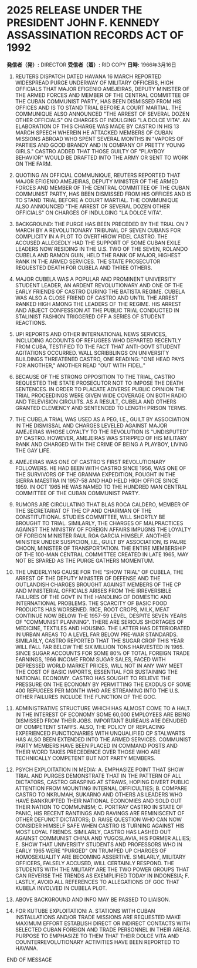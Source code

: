 # 2025 RELEASE UNDER THE PRESIDENT JOHN F. KENNEDY ASSASSINATION RECORDS ACT OF 1992

**発信者（発）:** DIRECTOR
**受信者（着）:** RID COPY
**日時:** 1966年3月16日

1. REUTERS DISPATCH DATED HAVANA 16 MARCH REPORTED WIDESPREAD PURGE UNDERWAY OF MILITARY OFFICERS, HIGH OFFICIALS THAT MAJOR EFIGENIO AMEJEIRAS, DEPUTY MINISTER OF THE ARMED FORCES AND MEMBER OF THE CENTRAL COMMITTEE OF THE CUBAN COMMUNIST PARTY, HAS BEEN DISMISSED FROM HIS OFFICES AND IS TO STAND TRIAL BEFORE A COURT MARTIAL. THE COMMUNIQUE ALSO ANNOUNCED "THE ARREST OF SEVERAL DOZEN OTHER OFFICIALS" ON CHARGES OF INDULGING "LA DOLCE VITA". AN ELABORATION OF THIS CHARGE WAS MADE BY CASTRO IN HIS 13 MARCH SPEECH WHEREIN HE ATTACKED MEMBERS OF CUBAN MISSIONS ABROAD WHO SPENT SEVERAL MONTHS IN "VAPORS OF PARTIES AND GOOD BRANDY AND IN COMPANY OF PRETTY YOUNG GIRLS." CASTRO ADDED THAT THOSE GUILTY OF "PLAYBOY BEHAVIOR" WOULD BE DRAFTED INTO THE ARMY OR SENT TO WORK ON THE FARM.

2. QUOTING AN OFFICIAL COMMUNIQUE, REUTERS REPORTED THAT MAJOR EFIGENIO AMEJEIRAS, DEPUTY MINISTER OF THE ARMED FORCES AND MEMBER OF THE CENTRAL COMMITTEE OF THE CUBAN COMMUNIST PARTY, HAS BEEN DISMISSED FROM HIS OFFICES AND IS TO STAND TRIAL BEFORE A COURT MARTIAL. THE COMMUNIQUE ALSO ANNOUNCED "THE ARREST OF SEVERAL DOZEN OTHER OFFICIALS" ON CHARGES OF INDULGING "LA DOLCE VITA".

3. BACKGROUND: THE PURGE HAS BEEN PRECEDED BY THE TRIAL ON 7 MARCH BY A REVOLUTIONARY TRIBUNAL OF SEVEN CUBANS FOR COMPLICITY IN A PLOT TO OVERTHROW FIDEL CASTRO. THE ACCUSED ALLEGEDLY HAD THE SUPPORT OF SOME CUBAN EXILE LEADERS NOW RESIDING IN THE U.S. TWO OF THE SEVEN, ROLANDO CUBELA AND RAMON GUIN, HELD THE RANK OF MAJOR, HIGHEST RANK IN THE ARMED SERVICES. THE STATE PROSECUTOR REQUESTED DEATH FOR CUBELA AND THREE OTHERS.

4. MAJOR CUBELA WAS A POPULAR AND PROMINENT UNIVERSITY STUDENT LEADER, AN ARDENT REVOLUTIONARY AND ONE OF THE EARLY FRIENDS OF CASTRO DURING THE BATISTA REGIME. CUBELA WAS ALSO A CLOSE FRIEND OF CASTRO AND UNTIL THE ARREST RANKED HIGH AMONG THE LEADERS OF THE REGIME. HIS ARREST AND ABJECT CONFESSION AT THE PUBLIC TRIAL CONDUCTED IN STALINIST FASHION TRIGGERED OFF A SERIES OF STUDENT REACTIONS.

5. UPI REPORTS AND OTHER INTERNATIONAL NEWS SERVICES, INCLUDING ACCOUNTS OF REFUGEES WHO DEPARTED RECENTLY FROM CUBA, TESTIFIED TO THE FACT THAT ANTI-GOVT STUDENT AGITATIONS OCCURRED. WALL SCRIBBLINGS ON UNIVERSITY BUILDINGS THREATENED CASTRO, ONE READING: "ONE HEAD PAYS FOR ANOTHER," ANOTHER READ "OUT WITH FIDEL."

6. BECAUSE OF THE STRONG OPPOSITION TO THE TRIAL, CASTRO REQUESTED THE STATE PROSECUTOR NOT TO IMPOSE THE DEATH SENTENCES. IN ORDER TO PLACATE ADVERSE PUBLIC OPINION THE TRIAL PROCEEDINGS WERE GIVEN WIDE COVERAGE ON BOTH RADIO AND TELEVISION CIRCUITS. AS A RESULT, CUBELA AND OTHERS GRANTED CLEMENCY AND SENTENCED TO LENGTH PRISON TERMS.

7. THE CUBELA TRIAL WAS USED AS A PEG, I.E., GUILT BY ASSOCIATION IN THE DISMISSAL AND CHARGES LEVELED AGAINST MAJOR AMEJEIRAS WHOSE LOYALTY TO THE REVOLUTION IS "UNDISPUTED" BY CASTRO. HOWEVER, AMEJEIRAS WAS STRIPPED OF HIS MILITARY RANK AND CHARGED WITH THE CRIME OF BEING A PLAYBOY, LIVING THE GAY LIFE.

8. AMEJEIRAS WAS ONE OF CASTRO'S FIRST REVOLUTIONARY FOLLOWERS. HE HAD BEEN WITH CASTRO SINCE 1956, WAS ONE OF THE SURVIVORS OF THE GRANMA EXPEDITION, FOUGHT IN THE SIERRA MAESTRA IN 1957-58 AND HAD HELD HIGH OFFICE SINCE 1959. IN OCT 1965 HE WAS NAMED TO THE HUNDRED MAN CENTRAL COMMITTEE OF THE CUBAN COMMUNIST PARTY.

9. RUMORS ARE CIRCULATING THAT BLAS ROCA CALDERO, MEMBER OF THE SECRETARIAT OF THE CP AND CHAIRMAN OF THE CONSTITUTIONAL STUDIES COMMITTEE, WILL SHORTLY BE BROUGHT TO TRIAL. SIMILARLY, THE CHARGES OF MALPRACTICES AGAINST THE MINISTRY OF FOREIGN AFFAIRS IMPUGNS THE LOYALTY OF FOREIGN MINISTER RAUL ROA GARCIA HIMSELF. ANOTHER MINISTER UNDER SUSPICION, I.E., GUILT BY ASSOCIATION, IS PAURE CHOON, MINISTER OF TRANSPORTATION. THE ENTIRE MEMBERSHIP OF THE 100-MAN CENTRAL COMMITTEE CREATED IN LATE 1965, MAY NOT BE SPARED AS THE PURGE GATHERS MOMENTUM.

10. THE UNDERLYING CAUSE FOR THE "SHOW TRIAL" OF CUBELA, THE ARREST OF THE DEPUTY MINISTER OF DEFENSE AND THE OUTLANDISH CHARGES BROUGHT AGAINST MEMBERS OF THE CP AND MINISTERIAL OFFICIALS ARISES FROM THE IRREVERSIBLE FAILURES OF THE GOVT IN THE HANDLING OF DOMESTIC AND INTERNATIONAL PROBLEMS. THE SCARCITY OF BASIC FOOD PRODUCTS HAS WORSENED. RICE, ROOT CROPS, MILK, MEAT CONTINUE NOW BELOW THE 1957-59 LEVEL, DESPITE SEVEN YEARS OF "COMMUNIST PLANNING". THERE ARE SERIOUS SHORTAGES OF MEDICINE, TEXTILES AND HOUSING. THE LATTER HAS DETERIORATED IN URBAN AREAS TO A LEVEL FAR BELOW PRE-WAR STANDARDS. SIMILARLY, CASTRO REPORTED THAT THE SUGAR CROP THIS YEAR WILL FALL FAR BELOW THE SIX MILLION TONS HARVESTED IN 1965. SINCE SUGAR ACCOUNTS FOR SOME 80% OF TOTAL FOREIGN TRADE EARNINGS, 1966 INCOME FROM SUGAR SALES, FACED WITH DEPRESSED WORLD MARKET PRICES, WILL NOT IN ANY WAY MEET THE COST OF BASIC IMPORTS, ESSENTIAL FOR SUSTAINING THE NATIONAL ECONOMY. CASTRO HAS SOUGHT TO RELIEVE THE PRESSURE ON THE ECONOMY BY PERMITTING THE EXODUS OF SOME 400 REFUGEES PER MONTH WHO ARE STREAMING INTO THE U.S. OTHER FAILURES INCLUDE THE FUNCTION OF THE GOC.

11. ADMINISTRATIVE STRUCTURE WHICH HAS ALMOST COME TO A HALT. IN THE INTEREST OF ECONOMY SOME 60,000 EMPLOYEES ARE BEING DISMISSED FROM THEIR JOBS. IMPORTANT BUREAUS ARE DENUDED OF COMPETENT STAFFS. ALSO, THE POLICY OF REPLACING EXPERIENCED FUNCTIONARIES WITH UNQUALIFIED CP STALWARTS HAS ALSO BEEN EXTENDED INTO THE ARMED SERVICES. COMMUNIST PARTY MEMBERS HAVE BEEN PLACED IN COMMAND POSTS AND THEIR WORD TAKES PRECEDENCE OVER THOSE WHO ARE TECHNICALLY COMPETENT BUT NOT PARTY MEMBERS.

12. PSYCH EXPLOITATION IN MEDIA: A. EMPHASIZE POINT THAT SHOW TRIAL AND PURGES DEMONSTRATE THAT IN THE PATTERN OF ALL DICTATORS, CASTRO GRASPING AT STRAWS, HOPING DIVERT PUBLIC ATTENTION FROM MOUNTING INTERNAL DIFFICULTIES; B. COMPARE CASTRO TO NKRUMAH, SUKARNO AND OTHERS AS LEADERS WHO HAVE BANKRUPTED THEIR NATIONAL ECONOMIES AND SOLD OUT THEIR NATION TO COMMUNISM; C. PORTRAY CASTRO IN STATE OF PANIC, HIS RECENT RANTINGS AND RAVINGS ARE REMINISCENT OF OTHER DEFUNCT DICTATORS; D. RAISE QUESTION WHO CAN NOW CONSIDER HIMSELF SAFE WHEN CASTRO IS TURNING AGAINST HIS MOST LOYAL FRIENDS. SIMILARLY, CASTRO HAS LASHED OUT AGAINST COMMUNIST CHINA AND YUGOSLAVIA, HIS FORMER ALLIES; E. SHOW THAT UNIVERSITY STUDENTS AND PROFESSORS WHO IN EARLY 1965 WERE "PURGED" ON TRUMPED UP CHARGES OF HOMOSEXUALITY ARE BECOMING ASSERTIVE. SIMILARLY, MILITARY OFFICERS, FALSELY ACCUSED, WILL CERTAINLY RESPOND. THE STUDENTS WITH THE MILITARY ARE THE TWO POWER GROUPS THAT CAN REVERSE THE TRENDS AS EXEMPLIFIED TODAY IN INDONESIA; F. LASTLY, AVOID ALL REFERENCES TO ALLEGATIONS OF GOC THAT KUBELA INVOLVED IN CUBELA PLOT.

13. ABOVE BACKGROUND AND INFO MAY BE PASSED TO LIAISON. 

14. FOR KUTUBE EXPLOITATION: A. STATIONS WITH CUBAN INSTALLATIONS AND/OR TRADE MISSIONS ARE REQUESTED MAKE MAXIMUM EFFORT ESTABLISH DIRECT OR INDIRECT CONTACTS WITH SELECTED CUBAN FOREIGN AND TRADE PERSONNEL IN THEIR AREAS. PURPOSE TO EMPHASIZE TO THEM THAT THEIR DOLCE VITA AND COUNTERREVOLUTIONARY ACTIVITIES HAVE BEEN REPORTED TO HAVANA. 

END OF MESSAGE